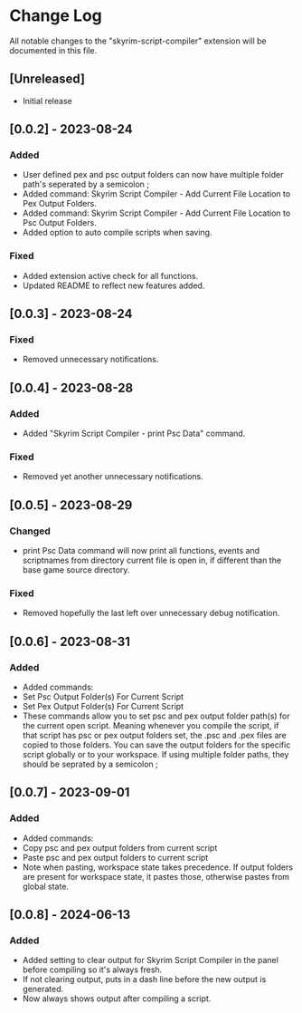 # Change Log

All notable changes to the "skyrim-script-compiler" extension will be documented in this file.

## [Unreleased]

- Initial release

## [0.0.2] - 2023-08-24
### Added
- User defined pex and psc output folders can now have multiple folder path's seperated by a semicolon ;
- Added command: Skyrim Script Compiler - Add Current File Location to Pex Output Folders.
- Added command: Skyrim Script Compiler - Add Current File Location to Psc Output Folders.
- Added option to auto compile scripts when saving.

### Fixed
- Added extension active check for all functions.
- Updated README to reflect new features added.

## [0.0.3] - 2023-08-24
### Fixed
- Removed unnecessary notifications.

## [0.0.4] - 2023-08-28
### Added
- Added "Skyrim Script Compiler - print Psc Data" command.

### Fixed
- Removed yet another unnecessary notifications.

## [0.0.5] - 2023-08-29
### Changed
- print Psc Data command will now print all functions, events and scriptnames from directory current file is open in, if different than the base game source directory.

### Fixed
- Removed hopefully the last left over unnecessary debug notification.

## [0.0.6] - 2023-08-31
### Added
- Added commands:
- Set Psc Output Folder(s) For Current Script
- Set Pex Output Folder(s) For Current Script
- These commands allow you to set psc and pex output folder path(s) for the current open script. Meaning whenever you compile the script, if that script has psc or pex output folders set, the .psc and .pex files are copied to those folders. You can save the output folders for the specific script globally or to your workspace. If using multiple folder paths, they should be seprated by a semicolon ;

## [0.0.7] - 2023-09-01
### Added
- Added commands:
- Copy psc and pex output folders from current script
- Paste psc and pex output folders to current script
- Note when pasting, workspace state takes precedence. If output folders are present for workspace state, it pastes those, otherwise pastes from global state.

## [0.0.8] - 2024-06-13
### Added
- Added setting to clear output for Skyrim Script Compiler in the panel before compiling so it's always fresh.
- If not clearing output, puts in a dash line before the new output is generated. 
- Now always shows output after compiling a script.